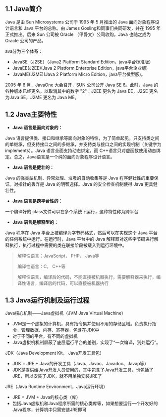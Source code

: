 ## 1.1 Java简介

Java 是由 Sun Microsystems 公司于 1995 年 5 月推出的 Java 面向对象程序设计语言和 Java 平台的总称。由  James Gosling和同事们共同研发，并在 1995 年正式推出。后来 Sun 公司被 Oracle （甲骨文）公司收购，Java 也随之成为 Oracle 公司的产品。

ava分为三个体系：

- JavaSE（J2SE）（Java2 Platform Standard Edition，java平台标准版）
- JavaEE(J2EE)(Java 2 Platform,Enterprise Edition，java平台企业版)
- JavaME(J2ME)(Java 2 Platform Micro Edition，java平台微型版)。

2005 年 6 月，JavaOne 大会召开，SUN 公司公开 Java SE 6。此时，Java 的各种版本已经更名，以取消其中的数字 "2"：J2EE 更名为 Java EE，J2SE 更名为Java SE，J2ME 更名为 Java ME。

## 1.2 Java主要特性

- **Java 语言是面向对象的：**

Java  语言提供类、接口和继承等面向对象的特性，为了简单起见，只支持类之间的单继承，但支持接口之间的多继承，并支持类与接口之间的实现机制（关键字为  implements）。Java 语言全面支持动态绑定，而 C++语言只对虚函数使用动态绑定。总之，Java语言是一个纯的面向对象程序设计语言。

- **Java 语言是健壮的：**

Java 的强类型机制、异常处理、垃圾的自动收集等是 Java 程序健壮性的重要保证。对指针的丢弃是 Java 的明智选择。Java 的安全检查机制使得 Java 更具健壮性。

- **Java 语言是跨平台性的：**

一个编译好的.class文件可以在多个系统下运行，这种特性称为跨平台

- **Java 语言是解释型的：**

Java 程序在 Java 平台上被编译为字节码格式，然后可以在实现这个 Java 平台的任何系统中运行。在运行时，Java 平台中的 Java 解释器对这些字节码进行解释执行，执行过程中需要的类在联接阶段被载入到运行环境中。

> 解释性语言：JavaScript， PHP， Java等
>
> 编译性语言：C， C++等
>
> 解释性语言，编译后的代码，不能直接被机器执行，需要解释器来执行，编译性语言，编译后的代码，可以直接被机器执行

## 1.3 Java运行机制及运行过程

Java核心机制——Java虚拟机（JVM Java Virtual Machine）

- JVM是一个虚拟的计算机，具有指令集并使用不用的存储区域。负责执行指令，管理数据、内存、寄存器，包含在JDK中
- 对于不同的平台，有不同的虚拟机
- Java虚拟机机制屏蔽了底层运行平台的差别，实现了“一次编译，到处运行”。

JDK（Java Development Kit， Java开发工具包）

- JDK = JRE + Java的开发工具（Java、Javac、Javadoc、Javap等）
- JDK是提供给Java开发人员使用的，其中包含了Java开发工具，也包括了JRE，所以安装了JDK，就不用单独安装JRE了

JRE（Java Runtime Environment，Java运行环境）

- JRE = JVM + Java的核心类（库）
- 包括Java虚拟机和Java程序所需的核心类库等，如果想要运行一个开发好的Java程序，计算机中只需安装JRE即可